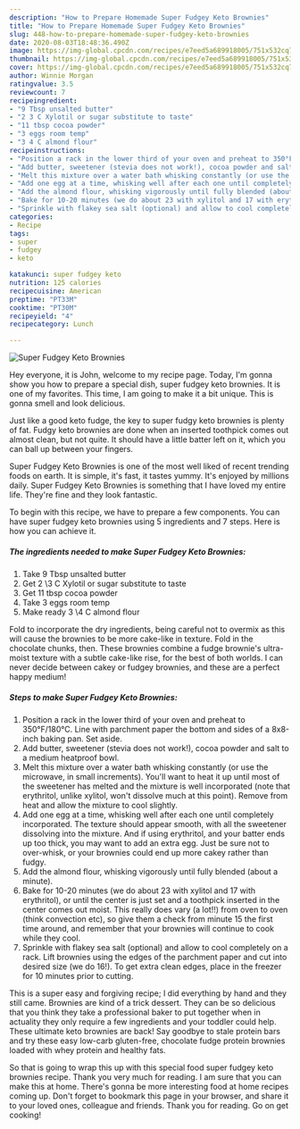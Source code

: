 ```yaml
---
description: "How to Prepare Homemade Super Fudgey Keto Brownies"
title: "How to Prepare Homemade Super Fudgey Keto Brownies"
slug: 448-how-to-prepare-homemade-super-fudgey-keto-brownies
date: 2020-08-03T18:48:36.490Z
image: https://img-global.cpcdn.com/recipes/e7eed5a689918005/751x532cq70/super-fudgey-keto-brownies-recipe-main-photo.jpg
thumbnail: https://img-global.cpcdn.com/recipes/e7eed5a689918005/751x532cq70/super-fudgey-keto-brownies-recipe-main-photo.jpg
cover: https://img-global.cpcdn.com/recipes/e7eed5a689918005/751x532cq70/super-fudgey-keto-brownies-recipe-main-photo.jpg
author: Winnie Morgan
ratingvalue: 3.5
reviewcount: 7
recipeingredient:
- "9 Tbsp unsalted butter"
- "2 3 C Xylotil or sugar substitute to taste"
- "11 tbsp cocoa powder"
- "3 eggs room temp"
- "3 4 C almond flour"
recipeinstructions:
- "Position a rack in the lower third of your oven and preheat to 350°F/180°C. Line with parchment paper the bottom and sides of a 8x8-inch baking pan. Set aside."
- "Add butter, sweetener (stevia does not work!), cocoa powder and salt to a medium heatproof bowl."
- "Melt this mixture over a water bath whisking constantly (or use the microwave, in small increments). You&#39;ll want to heat it up until most of the sweetener has melted and the mixture is well incorporated (note that erythritol, unlike xylitol, won&#39;t dissolve much at this point). Remove from heat and allow the mixture to cool slightly."
- "Add one egg at a time, whisking well after each one until completely incorporated. The texture should appear smooth, with all the sweetener dissolving into the mixture. And if using erythritol, and your batter ends up too thick, you may want to add an extra egg. Just be sure not to over-whisk, or your brownies could end up more cakey rather than fudgy."
- "Add the almond flour, whisking vigorously until fully blended (about a minute)."
- "Bake for 10-20 minutes (we do about 23 with xylitol and 17 with erythritol), or until the center is just set and a toothpick inserted in the center comes out moist. This really does vary (a lot!!) from oven to oven (think convection etc), so give them a check from minute 15 the first time around, and remember that your brownies will continue to cook while they cool."
- "Sprinkle with flakey sea salt (optional) and allow to cool completely on a rack. Lift brownies using the edges of the parchment paper and cut into desired size (we do 16!). To get extra clean edges, place in the freezer for 10 minutes prior to cutting."
categories:
- Recipe
tags:
- super
- fudgey
- keto

katakunci: super fudgey keto 
nutrition: 125 calories
recipecuisine: American
preptime: "PT33M"
cooktime: "PT30M"
recipeyield: "4"
recipecategory: Lunch

---
```



![Super Fudgey Keto Brownies](https://img-global.cpcdn.com/recipes/e7eed5a689918005/751x532cq70/super-fudgey-keto-brownies-recipe-main-photo.jpg)

Hey everyone, it is John, welcome to my recipe page. Today, I'm gonna show you how to prepare a special dish, super fudgey keto brownies. It is one of my favorites. This time, I am going to make it a bit unique. This is gonna smell and look delicious.

Just like a good keto fudge, the key to super fudgy keto brownies is plenty of fat. Fudgy keto brownies are done when an inserted toothpick comes out almost clean, but not quite. It should have a little batter left on it, which you can ball up between your fingers.

Super Fudgey Keto Brownies is one of the most well liked of recent trending foods on earth. It is simple, it's fast, it tastes yummy. It's enjoyed by millions daily. Super Fudgey Keto Brownies is something that I have loved my entire life. They're fine and they look fantastic.


To begin with this recipe, we have to prepare a few components. You can have super fudgey keto brownies using 5 ingredients and 7 steps. Here is how you can achieve it.

<!--inarticleads1-->

##### The ingredients needed to make Super Fudgey Keto Brownies:

1. Take 9 Tbsp unsalted butter
1. Get 2 \3 C Xylotil or sugar substitute to taste
1. Get 11 tbsp cocoa powder
1. Take 3 eggs room temp
1. Make ready 3 \4 C almond flour


Fold to incorporate the dry ingredients, being careful not to overmix as this will cause the brownies to be more cake-like in texture. Fold in the chocolate chunks, then. These brownies combine a fudge brownie&#39;s ultra-moist texture with a subtle cake-like rise, for the best of both worlds. I can never decide between cakey or fudgey brownies, and these are a perfect happy medium! 

<!--inarticleads2-->

##### Steps to make Super Fudgey Keto Brownies:

1. Position a rack in the lower third of your oven and preheat to 350°F/180°C. Line with parchment paper the bottom and sides of a 8x8-inch baking pan. Set aside.
1. Add butter, sweetener (stevia does not work!), cocoa powder and salt to a medium heatproof bowl.
1. Melt this mixture over a water bath whisking constantly (or use the microwave, in small increments). You&#39;ll want to heat it up until most of the sweetener has melted and the mixture is well incorporated (note that erythritol, unlike xylitol, won&#39;t dissolve much at this point). Remove from heat and allow the mixture to cool slightly.
1. Add one egg at a time, whisking well after each one until completely incorporated. The texture should appear smooth, with all the sweetener dissolving into the mixture. And if using erythritol, and your batter ends up too thick, you may want to add an extra egg. Just be sure not to over-whisk, or your brownies could end up more cakey rather than fudgy.
1. Add the almond flour, whisking vigorously until fully blended (about a minute).
1. Bake for 10-20 minutes (we do about 23 with xylitol and 17 with erythritol), or until the center is just set and a toothpick inserted in the center comes out moist. This really does vary (a lot!!) from oven to oven (think convection etc), so give them a check from minute 15 the first time around, and remember that your brownies will continue to cook while they cool.
1. Sprinkle with flakey sea salt (optional) and allow to cool completely on a rack. Lift brownies using the edges of the parchment paper and cut into desired size (we do 16!). To get extra clean edges, place in the freezer for 10 minutes prior to cutting.


This is a super easy and forgiving recipe; I did everything by hand and they still came. Brownies are kind of a trick dessert. They can be so delicious that you think they take a professional baker to put together when in actuality they only require a few ingredients and your toddler could help. These ultimate keto brownies are back! Say goodbye to stale protein bars and try these easy low-carb gluten-free, chocolate fudge protein brownies loaded with whey protein and healthy fats. 

So that is going to wrap this up with this special food super fudgey keto brownies recipe. Thank you very much for reading. I am sure that you can make this at home. There's gonna be more interesting food at home recipes coming up. Don't forget to bookmark this page in your browser, and share it to your loved ones, colleague and friends. Thank you for reading. Go on get cooking!
